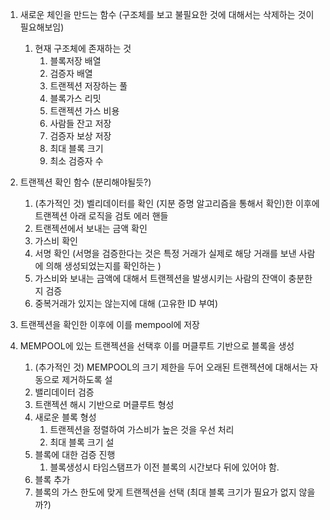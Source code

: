 1. 새로운 체인을 만드는 함수 (구조체를 보고 불필요한 것에 대해서는 삭제하는 것이 필요해보임)
    1. 현재 구조체에 존재하는 것
        1. 블록저장 배열
        2. 검증자 배열
        3. 트랜젝션 저장하는 풀
        4. 블록가스 리밋
        5. 트랜젝션 가스 비용
        6. 사람들 잔고 저장
        7. 검증자 보상 저장
        8. 최대 블록 크기
        9. 최소 검증자 수
      
2. 트랜젝션 확인 함수 (분리해야될듯?)
    1. (추가적인 것) 
    벨리데이터를 확인 (지분 증명 알고리즘을 통해서 확인)한 이후에 트랜젝션 아래 로직을 검토
    에러 핸들
    2. 트랜젝션에서 보내는 금액 확인
    3. 가스비 확인
    4. 서명 확인
    (서명을 검증한다는 것은 특정 거래가 실제로 해당 거래를 보낸 사람에 의해 생성되었는지를 확인하는 )
    5. 가스비와 보내는 금액에 대해서 트랜젝션을 발생시키는 사람의 잔액이 충분한지 검증
    6. 중복거래가 있지는 않는지에 대해 (고유한 ID 부여)

3. 트랜젝션을 확인한 이후에 이를 mempool에 저장
   
5. MEMPOOL에 있는 트랜젝션을 선택후 이를 머클루트 기반으로 블록을 생성
    1. (추가적인 것)
    MEMPOOL의 크기 제한을 두어 오래된 트랜젝션에 대해서는 자동으로 제거하도록 설
    2. 밸리데이터 검증
    3. 트랜젝션 해시 기반으로 머클루트 형성
    4. 새로운 블록 형성
        1. 트랜젝션을 정렬하여 가스비가 높은 것을 우선 처리
        2. 최대 블록 크기 설
    5. 블록에 대한 검증 진행
        1. 블록생성시 타임스탬프가 이전 블록의 시간보다 뒤에 있어야 함.
    6. 블록 추가
    7. 블록의 가스 한도에 맞게 트랜젝션을 선택 (최대 블록 크기가 필요가 없지 않을까?)
